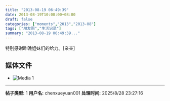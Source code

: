 ```yaml
---
title: "2013-08-19 06:49:39"
date: 2013-08-19T10:00:00+08:00
draft: false
categories: ["moments","2013","2013-08"]
tags: ["朋友圈","生活记录"]
summary: "2013-08-19 06:49:39..."
---
```


特别感谢昨晚姐妹们的给力。[亲亲]

## 媒体文件

- ![Media 1](/Moments/photos/2013-08-19/201308190649390.jpg)

---

**帖子类型:** 1
**用户名:** chenxueyuan001
**处理时间:** 2025/8/28 23:27:16